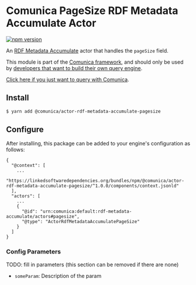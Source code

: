 # Comunica PageSize RDF Metadata Accumulate Actor

[![npm version](https://badge.fury.io/js/%40comunica%2Factor-rdf-metadata-accumulate-pagesize.svg)](https://www.npmjs.com/package/@comunica/actor-rdf-metadata-accumulate-pagesize)

An [RDF Metadata Accumulate](https://github.com/comunica/comunica/tree/master/packages/bus-rdf-metadata-accumulate) actor that
handles the `pageSize` field.

This module is part of the [Comunica framework](https://github.com/comunica/comunica),
and should only be used by [developers that want to build their own query engine](https://comunica.dev/docs/modify/).

[Click here if you just want to query with Comunica](https://comunica.dev/docs/query/).

## Install

```bash
$ yarn add @comunica/actor-rdf-metadata-accumulate-pagesize
```

## Configure

After installing, this package can be added to your engine's configuration as follows:
```text
{
  "@context": [
    ...
    "https://linkedsoftwaredependencies.org/bundles/npm/@comunica/actor-rdf-metadata-accumulate-pagesize/^1.0.0/components/context.jsonld"  
  ],
  "actors": [
    ...
    {
      "@id": "urn:comunica:default:rdf-metadata-accumulate/actors#pagesize",
      "@type": "ActorRdfMetadataAccumulatePageSize"
    }
  ]
}
```

### Config Parameters

TODO: fill in parameters (this section can be removed if there are none)

* `someParam`: Description of the param
